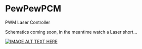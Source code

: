 # PewPewPCM
PWM Laser Controller

Schematics coming soon, in the meantime watch a Laser short...

[![IMAGE ALT TEXT HERE](https://img.youtube.com/vi/cXQKUah9bkY/0.jpg)](https://www.youtube.com/shorts/cXQKUah9bkY)


